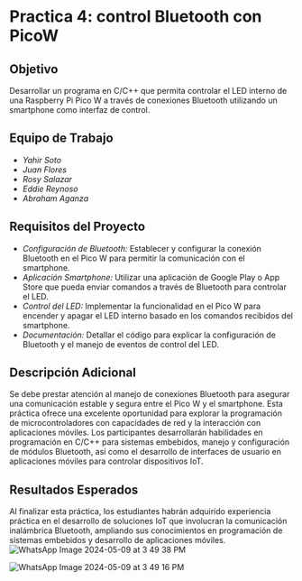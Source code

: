 # Practica 4: control Bluetooth con PicoW

## Objetivo
Desarrollar un programa en C/C++ que permita controlar el LED interno de una Raspberry Pi Pico W a través de conexiones Bluetooth utilizando un smartphone como interfaz de control.

## Equipo de Trabajo
- *Yahir Soto*
- *Juan Flores*
- *Rosy Salazar*
- *Eddie Reynoso*
- *Abraham Aganza*

## Requisitos del Proyecto
- *Configuración de Bluetooth:* Establecer y configurar la conexión Bluetooth en el Pico W para permitir la comunicación con el smartphone.
- *Aplicación Smartphone:* Utilizar una aplicación de Google Play o App Store que pueda enviar comandos a través de Bluetooth para controlar el LED.
- *Control del LED:* Implementar la funcionalidad en el Pico W para encender y apagar el LED interno basado en los comandos recibidos del smartphone.
- *Documentación:* Detallar el código para explicar la configuración de Bluetooth y el manejo de eventos de control del LED.

## Descripción Adicional
Se debe prestar atención al manejo de conexiones Bluetooth para asegurar una comunicación estable y segura entre el Pico W y el smartphone. Esta práctica ofrece una excelente oportunidad para explorar la programación de microcontroladores con capacidades de red y la interacción con aplicaciones móviles.
Los participantes desarrollarán habilidades en programación en C/C++ para sistemas embebidos, manejo y configuración de módulos Bluetooth, así como el desarrollo de interfaces de usuario en aplicaciones móviles para controlar dispositivos IoT.

## Resultados Esperados
Al finalizar esta práctica, los estudiantes habrán adquirido experiencia práctica en el desarrollo de soluciones IoT que involucran la comunicación inalámbrica Bluetooth, ampliando sus conocimientos en programación de sistemas embebidos y desarrollo de aplicaciones móviles.
![WhatsApp Image 2024-05-09 at 3 49 38 PM](https://github.com/Yahirs19/Practicas-Interfaz-/assets/105743054/b4b64721-15bb-4022-8b6b-48dea6ff375d)

![WhatsApp Image 2024-05-09 at 3 49 16 PM](https://github.com/Yahirs19/Practicas-Interfaz-/assets/105743054/23c6a976-1fa2-4545-a548-b331d3a6d851)

